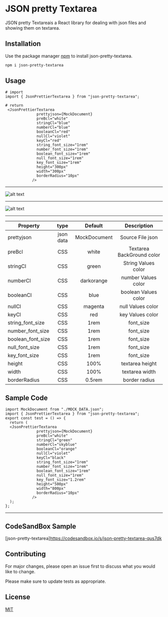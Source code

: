 # JSON pretty Textarea

JSON pretty Textareais a React library for dealing with json files and showing them on textarea.



## Installation

Use the package manager [npm](https://www.npmjs.com/) to install json-pretty-textarea.

```bash
npm i json-pretty-textarea
```



## Usage

```React
# import 
import { JsonPrettierTextarea } from "json-pretty-textarea";
```
```React
# return
 <JsonPrettierTextarea
              prettyjson={MockDocument}
              preBcl="white"
              stringCl="blue"
              numberCl="blue"
              booleanCl="red"
              nullCl="violet"
              keyCl="red"
              string_font_size="1rem"
              number_font_size="1rem"
              boolean_font_size="1rem"
              null_font_size="1rem"
              key_font_size="1rem"
              height="300px"
              width="300px"
              borderRadius="10px"
            />
```
---

![alt text](https://dub01pap003files.storage.live.com/y4m30TStT9GjkJ8CQsKTJ8f6CpRcTucFQI2NDeV5IKdWDx3LOXX-_IjAzWofcsE9xTnFVBeOwtO7HhxpdDPg6v2SrV8scH3NghHvuegxEbRYfpyhGxrsg8nA6wv4QwIEPIcP-M9NrPKcq2fyD2Ucs8ZddNeIxlFNS3FE2ynxj9bA0s14iCDzDOnxACR_Y0y2fDc?width=607&height=504&cropmode=none "Logo Title Text 1")

---
![alt text](https://dub01pap003files.storage.live.com/y4mrjlsIlPyII1uX5xKxO4LJtSR3lQTNxtpeBsisACqsfb2VpzAAD8pcXyzjD9YU4HGilApW-023OSueLbTSgQA9cXbQDv_OPYDmfBOVPgRl1MyHUZ9iwTvV5ZT0IH-vZjqjMWGQhjp5OtStBM0oaSUum-48JaFLGmPNYKJswgl9-sEuENncbEueyDxehFvUqVV?width=660&height=410&cropmode=none "Logo Title Text 1")

---

|    Property      |     type      |  Default   |       Description       |
| ---------------- |:-------------:|:----------:|:-----------------------:|
| prettyjson       | json data     |MockDocument|    Source File json     |
| preBcl           |       CSS     |    white   |Textarea BackGround color|
| stringCl         |       CSS     |    green   |   String Values color   |
| numberCl         |       CSS     | darkorange |   number Values color   |
| booleanCl        |       CSS     |     blue   |   boolean Values color  |
| nullCl           |       CSS     |   magenta  |   null Values color     |
| keyCl            |       CSS     |     red    |      key Values color   |
| string_font_size |       CSS     |     1rem   |       font_size         |
| number_font_size |       CSS     |     1rem   |        font_size        |
| boolean_font_size|       CSS     |     1rem   |        font_size        |
| null_font_size   |       CSS     |     1rem   |        font_size        |
| key_font_size    |       CSS     |     1rem   |        font_size        |
| height           |       CSS     |     100%   |    textarea height      |
| width            |       CSS     |     100%   |    textarea width       |
| borderRadius     |       CSS     |   0.5rem   |    border radius        |



## Sample Code
```React Code
import MockDocument from "./MOCK_DATA.json";
import { JsonPrettierTextarea } from "json-pretty-textarea";
export const test = () => {
  return (
  <JsonPrettierTextarea
              prettyjson={MockDocument}
              preBcl="white"
              stringCl="green"
              numberCl="skyblue"
              booleanCl="orange"
              nullCl="violet"
              keyCl="black"
              string_font_size="1rem"
              number_font_size="1rem"
              boolean_font_size="1rem"
              null_font_size="1rem"
              key_font_size="1.2rem"
              height="500px"
              width="800px"
              borderRadius="10px"
            />
  );
};
```


***
## CodeSandBox Sample
[json-pretty-textarea]https://codesandbox.io/s/json-pretty-textarea-qus7dk


## Contributing
For major changes, please open an issue first to discuss what you would like to change.

Please make sure to update tests as appropriate.


## License
[MIT](https://choosealicense.com/licenses/mit/)